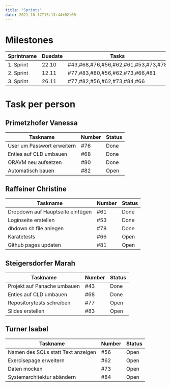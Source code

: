 ```yaml
---
title: "Sprints"
date: 2021-10-12T15:13:44+02:00
---
```


# Milestones

| Sprintname | Duedate | Tasks                               |
|------------|---------|-------------------------------------|
| 1. Sprint  | 22.10   | #43,#68,#76,#56,#62,#61,#53,#73,#78 |
| 2. Sprint  | 12.11   | #77,#83,#80,#56,#62,#73,#66,#81     |
| 3. Sprint  | 26.11   | #77,#82,#56,#62,#73,#84,#66         |

# Task per person

## Primetzhofer Vanessa

| Taskname | Number | Status |
|------------|---------|---------|
| User um Passwort erweitern  | #76 | Done |
| Enties auf CLD umbauen  | #68 | Done |
| ORAVM neu aufsetzen | #80 | Done |
| Automatisch bauen | #82 | Open |

## Raffeiner Christine

| Taskname | Number | Status |
|------------|---------|---------|
| Dropdown auf Hauptseite einfügen | #61   | Done |
|  Loginseite erstellen | #53 | Done |
| dbdown.sh file anlegen | #78 | Done |
| Karatetests | #66 | Open |
| Github pages updaten | #81 | Open |

## Steigersdorfer Marah

| Taskname | Number | Status |
|------------|---------|---------|
| Projekt auf Panache umbauen |  #43   | Done |
| Enties auf CLD umbauen  | #68   | Done |
| Repositorytests schreiben | #77 | Open |
| Slides erstellen | #83 | Open |

## Turner Isabel

| Taskname | Number | Status |
|------------|---------|---------|
| Namen des SQLs statt Text anzeigen |  #56   | Open |
| Exercisepage erweitern  | #62   | Open |
| Daten mocken | #73 | Open |
|  Systemarchitektur abändern | #84 | Open |




